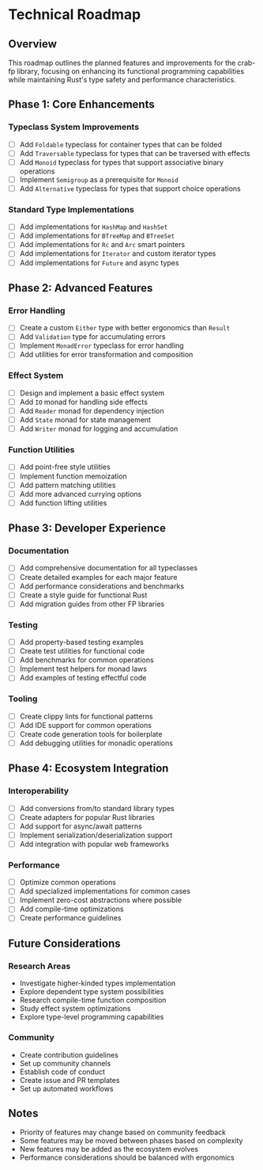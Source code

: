 # Technical Roadmap

## Overview
This roadmap outlines the planned features and improvements for the crab-fp library, focusing on enhancing its functional programming capabilities while maintaining Rust's type safety and performance characteristics.

## Phase 1: Core Enhancements

### Typeclass System Improvements
- [ ] Add `Foldable` typeclass for container types that can be folded
- [ ] Add `Traversable` typeclass for types that can be traversed with effects
- [ ] Add `Monoid` typeclass for types that support associative binary operations
- [ ] Implement `Semigroup` as a prerequisite for `Monoid`
- [ ] Add `Alternative` typeclass for types that support choice operations

### Standard Type Implementations
- [ ] Add implementations for `HashMap` and `HashSet`
- [ ] Add implementations for `BTreeMap` and `BTreeSet`
- [ ] Add implementations for `Rc` and `Arc` smart pointers
- [ ] Add implementations for `Iterator` and custom iterator types
- [ ] Add implementations for `Future` and async types

## Phase 2: Advanced Features

### Error Handling
- [ ] Create a custom `Either` type with better ergonomics than `Result`
- [ ] Add `Validation` type for accumulating errors
- [ ] Implement `MonadError` typeclass for error handling
- [ ] Add utilities for error transformation and composition

### Effect System
- [ ] Design and implement a basic effect system
- [ ] Add `IO` monad for handling side effects
- [ ] Add `Reader` monad for dependency injection
- [ ] Add `State` monad for state management
- [ ] Add `Writer` monad for logging and accumulation

### Function Utilities
- [ ] Add point-free style utilities
- [ ] Implement function memoization
- [ ] Add pattern matching utilities
- [ ] Add more advanced currying options
- [ ] Add function lifting utilities

## Phase 3: Developer Experience

### Documentation
- [ ] Add comprehensive documentation for all typeclasses
- [ ] Create detailed examples for each major feature
- [ ] Add performance considerations and benchmarks
- [ ] Create a style guide for functional Rust
- [ ] Add migration guides from other FP libraries

### Testing
- [ ] Add property-based testing examples
- [ ] Create test utilities for functional code
- [ ] Add benchmarks for common operations
- [ ] Implement test helpers for monad laws
- [ ] Add examples of testing effectful code

### Tooling
- [ ] Create clippy lints for functional patterns
- [ ] Add IDE support for common operations
- [ ] Create code generation tools for boilerplate
- [ ] Add debugging utilities for monadic operations

## Phase 4: Ecosystem Integration

### Interoperability
- [ ] Add conversions from/to standard library types
- [ ] Create adapters for popular Rust libraries
- [ ] Add support for async/await patterns
- [ ] Implement serialization/deserialization support
- [ ] Add integration with popular web frameworks

### Performance
- [ ] Optimize common operations
- [ ] Add specialized implementations for common cases
- [ ] Implement zero-cost abstractions where possible
- [ ] Add compile-time optimizations
- [ ] Create performance guidelines

## Future Considerations

### Research Areas
- Investigate higher-kinded types implementation
- Explore dependent type system possibilities
- Research compile-time function composition
- Study effect system optimizations
- Explore type-level programming capabilities

### Community
- Create contribution guidelines
- Set up community channels
- Establish code of conduct
- Create issue and PR templates
- Set up automated workflows

## Notes
- Priority of features may change based on community feedback
- Some features may be moved between phases based on complexity
- New features may be added as the ecosystem evolves
- Performance considerations should be balanced with ergonomics 
